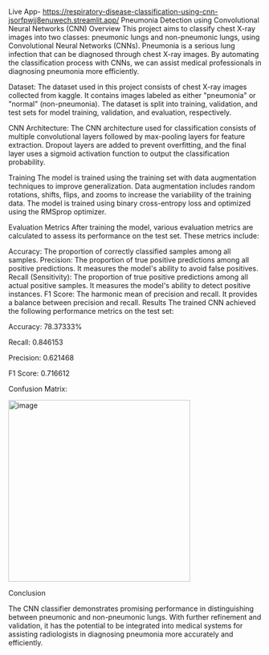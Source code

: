 Live App- https://respiratory-disease-classification-using-cnn-jsorfpwjj8enuwech.streamlit.app/
Pneumonia Detection using Convolutional Neural Networks (CNN)
Overview
This project aims to classify chest X-ray images into two classes: pneumonic lungs and non-pneumonic lungs, using Convolutional Neural Networks (CNNs). Pneumonia is a serious lung infection that can be diagnosed through chest X-ray images. By automating the classification process with CNNs, we can assist medical professionals in diagnosing pneumonia more efficiently.

Dataset:
The dataset used in this project consists of chest X-ray images collected from kaggle. It contains images labeled as either "pneumonia" or "normal" (non-pneumonia). The dataset is split into training, validation, and test sets for model training, validation, and evaluation, respectively.

CNN Architecture:
The CNN architecture used for classification consists of multiple convolutional layers followed by max-pooling layers for feature extraction. Dropout layers are added to prevent overfitting, and the final layer uses a sigmoid activation function to output the classification probability.

Training
The model is trained using the training set with data augmentation techniques to improve generalization. Data augmentation includes random rotations, shifts, flips, and zooms to increase the variability of the training data. The model is trained using binary cross-entropy loss and optimized using the RMSprop optimizer.

Evaluation Metrics
After training the model, various evaluation metrics are calculated to assess its performance on the test set. These metrics include:

Accuracy: The proportion of correctly classified samples among all samples.
Precision: The proportion of true positive predictions among all positive predictions. It measures the model's ability to avoid false positives.
Recall (Sensitivity): The proportion of true positive predictions among all actual positive samples. It measures the model's ability to detect positive instances.
F1 Score: The harmonic mean of precision and recall. It provides a balance between precision and recall.
Results
The trained CNN achieved the following performance metrics on the test set:

Accuracy: 78.37333%

Recall: 0.846153

Precision: 0.621468

F1 Score: 0.716612

Confusion Matrix:

<img width="362" alt="image" src="https://github.com/abh1shank/Respiratory-Disease-Classification-using-CNN/assets/97939389/e9f19831-0eb1-42e5-b116-df955ce0ee06">

Conclusion

The CNN classifier demonstrates promising performance in distinguishing between pneumonic and non-pneumonic lungs. With further refinement and validation, it has the potential to be integrated into medical systems for assisting radiologists in diagnosing pneumonia more accurately and efficiently.

